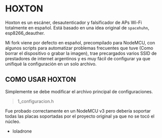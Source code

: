 # HOXTON

Hoxton es un escáner, desautenticador y falsificador de APs Wi-Fi totalmente en español. Está basado en una idea original de `spacehuhn`, esp8266_deauther.

Mi fork viene por defecto en español, precompilado para NodeMCU, con algunos scripts para automatizar problemas frecuentes que tuve (Como borrar el dispositivo o grabar la imagen), trae precargados varios SSID de prestadores de internet argentinos y es muy fácil de configurar ya que unifiqué la configuración en un solo archivo.

## COMO USAR HOXTON

Simplemente se debe modificar el archivo principal de configuraciones.

> 1_configuracion.h 

Fue probado correctamente en un NodeMCU v3 pero debería soportar todas las placas soportadas por el proyecto original ya que no se tocó el núcleo.

- loladrone